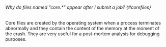 ###### Why do files named "core.*" appear after I submit a job? {#corefiles}

Core files are created by the operating system when a process terminates
abnormally and they contain the content of the memory at the moment of the
crash. They are very useful for a post-mortem analysis for debugging purposes.
